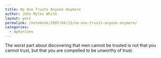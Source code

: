 ```yaml
---
title: No One Trusts Anyone Anymore
author: John Myles White
layout: post
permalink: /notebook/2007/04/13/no-one-trusts-anyone-anymore/
categories:
  - Aphorisms
---
```


The worst part about discovering that men cannot be trusted is not that you cannot trust, but that you are compelled to be unworthy of trust.
